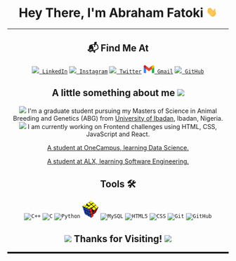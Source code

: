 <h1 align="center">Hey There, I'm Abraham Fatoki <img src="./Social/Hi.gif" width="25px"></h1>
<hr>
<h2 align="center">📬 Find Me At</h2>
<p align="center">
    <code><a href="https://www.linkedin.com/in/abrahamfatoki/" title="LinkedIn Profile"><img width="25" src="./Social/LinkedIn.svg"> LinkedIn</a></code>
    <code><a href="https://www.instagram.com/_siktamohanty_/" title="Instagram Profile"><img width="25" src="./Social/Instagram.svg"> Instagram</a></code>
    <code><a href="https://twitter.com/abrahamfatoki" title="Twitter Profile"><img width="25" src="./Social/Twitter.svg"> Twitter</a></code>
    <code><a href="mailto:fatokiabraham@gmail.com?body=Hey!" title="Gmail"><img width="25" src="./Social/Gmail.png"> Gmail</a></code>
    <code><a href="https://heritage20.github.io/my-portfolios/" title="GitHub"><img width="25" src="./Social/GitHub.png"> GitHub</a></code>
</p>
<h2 align = "center">
A little something about me <img src="https://media.giphy.com/media/VgCDAzcKvsR6OM0uWg/giphy.gif" width="50"> </h2>
<p align = "center">
 <img src="https://media0.giphy.com/media/RgnqqDjzirWuFAqlR6/giphy.gif?cid=ecf05e47hdt0egaplwt9rqmxf9twjrzdfurqbrbqz7unbch0&rid=giphy.gif&ct=s" width = "30"> I'm a graduate student pursuing my Masters of Science in Animal Breeding and Genetics (ABG) from <a href="https://www.ui.edu.ng/">University of Ibadan</a>, Ibadan, Nigeria.
<br>
 <img src="https://media4.giphy.com/media/t8WhfLXvdufhY1shac/giphy.gif?cid=ecf05e47kht9w302pda4naj9gtvb2u69hsnm2ikovzkya177&rid=giphy.gif&ct=s" width = "30"> I am currently working on Frontend challenges using HTML, CSS, JavaScript and React.
</p>
<p align = "center">
 <a href="https://worldacademy.onecampus.co/"> A student at OneCampus, learning Data Science.</a> 
</p>
<p align = "center">
 <a href="https://intranet.alxswe.com/"> A student at ALX, learning Software Engineering.</a> 
</p>
<h2 align = "center">Tools 🛠️ </h2>
<p align = "center">
<code><img title="C++" height="40" src="https://cdn.freebiesupply.com/logos/large/2x/c-logo-png-transparent.png"></code>
<code><img title="C" height="40" src="https://brandslogos.com/wp-content/uploads/images/large/c-logo-1.png"></code>
<code><img title="Python" height="40" src="https://cdn.freebiesupply.com/logos/large/2x/python-5-logo-png-transparent.png"></code>
<code><img title="Problem Solving" height="40" src="./Social/Rubiks-Cube.png"></code>
<code><img title="MySQL" height="40" src="https://cdn.freebiesupply.com/logos/large/2x/mysql-6-logo-png-transparent.png"></code>
<code><img title="HTML5" height="40" src="https://cdn.freebiesupply.com/logos/large/2x/html-5-logo-png-transparent.png"></code>
<code><img title="CSS" height="40" src="https://cdn.freebiesupply.com/logos/large/2x/css3-logo-png-transparent.png"></code>
<code><img title="Git" height="40" src="https://cdn.freebiesupply.com/logos/thumbs/2x/git-logo.png"></code>
<code><img title="GitHub" height="40" src="https://cdn.freebiesupply.com/logos/large/2x/github-octocat-logo-png-transparent.png"></code>
</p>
<h2 align = "center">
<img src="https://media1.giphy.com/media/4uyBfovScfdhQAqXQ9/giphy.gif?cid=ecf05e4782jnhubezkdqdnd5x63r5u8tdgnb0cohx40lz67v&rid=giphy.gif&ct=s" width = "50"> Thanks for Visiting! <img src="https://media1.giphy.com/media/4uyBfovScfdhQAqXQ9/giphy.gif?cid=ecf05e4782jnhubezkdqdnd5x63r5u8tdgnb0cohx40lz67v&rid=giphy.gif&ct=s" width = "50"> </h2>
<hr style = "height:4px" noshade>
